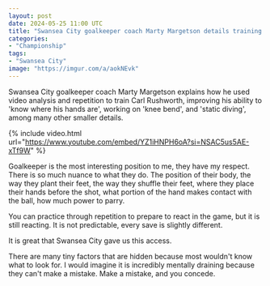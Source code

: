 ```yaml
---
layout: post
date: 2024-05-25 11:00 UTC
title: "Swansea City goalkeeper coach Marty Margetson details training with Carl Rushworth"
categories:
- "Championship"
tags:
- "Swansea City"
image: "https://imgur.com/a/aokNEvk"
---
```


Swansea City goalkeeper coach Marty Margetson explains how he used video analysis and repetition to train Carl Rushworth, improving his ability to 'know where his hands are', working on 'knee bend', and 'static diving', among many other smaller details.

<!---more--->

{% include video.html url="https://www.youtube.com/embed/YZ1iHNPH6oA?si=NSAC5us5AE-xTf9W" %}

Goalkeeper is the most interesting position to me, they have my respect. There is so much nuance to what they do. The position of their body, the way they plant their feet, the way they shuffle their feet, where they place their hands before the shot, what portion of the hand makes contact with the ball, how much power to parry.

You can practice through repetition to prepare to react in the game, but it is still reacting. It is not predictable, every save is slightly different. 

It is great that Swansea City gave us this access. 

There are many tiny factors that are hidden because most wouldn't know what to look for. I would imagine it is incredibly mentally draining because they can't make a mistake. Make a mistake, and you concede. 
